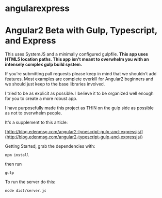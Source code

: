 # angularexpress

# Angular2 Beta with Gulp, Typescript, and Express  

This uses SystemJS and a minimally configured gulpfile. **This app uses HTML5 location paths.
This app isn't meant to overwhelm you with an intensely complex gulp build system.**

If you're submitting pull requests please keep in mind that we shouldn't add features. Most examples are complete overkill for Angular2 beginners and we should just keep to the base libraries involved.

I tried to be as explicit as possible.
I believe it to be organized well enough for you to create a more robust app.

I have purposefully made this project as THIN on the gulp side as possible as not to overwhelm people. 

It's a supplement to this article: 

[http://blog.edenmsg.com/angular2-typescript-gulp-and-expressjs/](http://blog.edenmsg.com/angular2-typescript-gulp-and-expressjs/) 

Getting Started, grab the dependencies with:

`npm install`

then run

`gulp`

To run the server do this:

```shell
node dist/server.js
